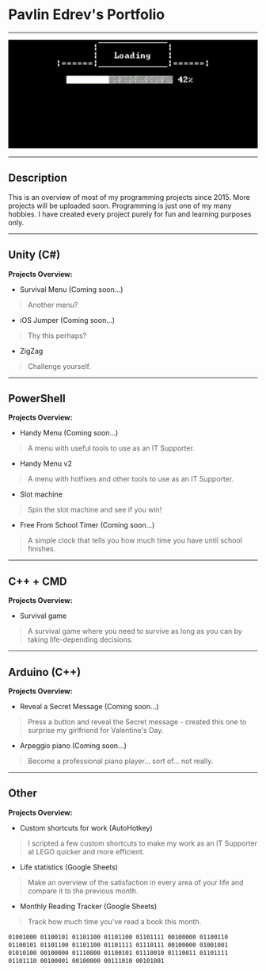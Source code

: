 # Pavlin Edrev's Portfolio

---

<img src="include/game_loading.gif" alt="Animated GIF loading game" class="center"> 
<link rel="stylesheet" href="css/used_tech.css">

---

## Description 
This is an overview of most of my programming projects since 2015. More projects will be uploaded soon.
Programming is just one of my many hobbies. I have created every project purely for fun and learning purposes only.

---

## Unity (C#)

**Projects Overview:**

- Survival Menu (Coming soon...)
> Another menu?

- iOS Jumper (Coming soon...)
> Thy this perhaps?

- ZigZag
> Challenge yourself.

---

## PowerShell 

**Projects Overview:**

- Handy Menu (Coming soon...)
> A menu with useful tools to use as an IT Supporter.

- Handy Menu v2
> A menu with hotfixes and other tools to use as an IT Supporter.

- Slot machine
> Spin the slot machine and see if you win!

- Free From School Timer (Coming soon...)
> A simple clock that tells you how much time you have until school finishes.

---

## C++ + CMD

**Projects Overview:**

- Survival game
> A survival game where you need to survive as long as you can by taking life-depending decisions.

---

## Arduino (C++)

**Projects Overview:**

- Reveal a Secret Message (Coming soon...)
> Press a button and reveal the Secret message - created this one to surprise my girlfriend for Valentine's Day.

- Arpeggio piano (Coming soon...)
> Become a professional piano player... sort of... not really.

---

## Other

**Projects Overview:**

- Custom shortcuts for work (AutoHotkey)
> I scripted a few custom shortcuts to make my work as an IT Supporter at LEGO quicker and more efficient.

- Life statistics (Google Sheets)
> Make an overview of the satisfaction in every area of your life and compare it to the previous month.

- Monthly Reading Tracker (Google Sheets)
> Track how much time you've read a book this month.



```
01001000 01100101 01101100 01101100 01101111 00100000 01100110 01100101 01101100 01101100 01101111 01110111 00100000 01001001 01010100 00100000 01110000 01100101 01110010 01110011 01101111 01101110 00100001 00100000 00111010 00101001
```
<!-- <span class="circle">[See Project](site_pages/Unity.md)</span> -->
